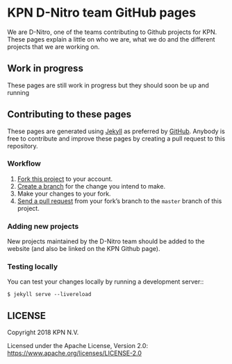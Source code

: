 # KPN D-Nitro team GitHub pages
We are D-Nitro, one of the teams contributing to Github projects for KPN. 
These pages explain a little on who we are, what we do and the different 
projects that we are working on.

## Work in progress
These pages are still work in progress but they should soon be up and running

## Contributing to these pages
These pages are generated using [Jekyll][jekyll] as preferred by 
[GitHub][github-jekyll]. Anybody is free to contribute and improve these pages 
by creating a pull request to this repository.

[jekyll]: https://jekyllrb.com/
[github-jekyll]: https://help.github.com/articles/using-jekyll-as-a-static-site-generator-with-github-pages/

### Workflow
1. [Fork this project][fork] to your account.
2. [Create a branch][branch] for the change you intend to make.
3. Make your changes to your fork.
4. [Send a pull request][pr] from your fork’s branch to the `master` branch of 
   this project.

[fork]: https://help.github.com/articles/fork-a-repo/
[branch]: https://help.github.com/articles/creating-and-deleting-branches-within-your-repository
[pr]: https://help.github.com/articles/using-pull-requests/

### Adding new projects
New projects maintained by the D-Nitro team should be added to the website
(and also be linked on the KPN Github page).

### Testing locally
You can test your changes locally by running a development server::

    $ jekyll serve --livereload

## LICENSE
Copyright 2018 KPN N.V.

Licensed under the Apache License, Version 2.0: 
https://www.apache.org/licenses/LICENSE-2.0